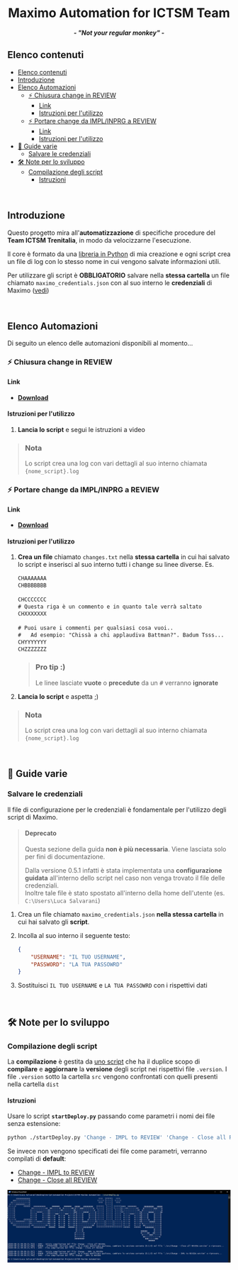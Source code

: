 <p align="center">
	<h1 align="center">Maximo Automation for ICTSM Team</h1>
	<p align="center">
		<strong><i>- "Not your regular monkey" -</i></strong>
	</p>
</p>

## Elenco contenuti
- [Elenco contenuti](#elenco-contenuti)
- [Introduzione](#introduzione)
- [Elenco Automazioni](#elenco-automazioni)
	- [:zap: Chiusura change in REVIEW](#️-chiusura-change-in-review)
		- [Link](#link)
		- [Istruzioni per l'utilizzo](#istruzioni-per-lutilizzo)
	- [:zap: Portare change da IMPL/INPRG a REVIEW](#️-portare-change-da-implinprg-a-review)
		- [Link](#link-1)
		- [Istruzioni per l'utilizzo](#istruzioni-per-lutilizzo-1)
- [:book: Guide varie](#-guide-varie)
	- [Salvare le credenziali](#salvare-le-credenziali)
- [:hammer_and_wrench: Note per lo sviluppo](#-note-per-lo-sviluppo)
	- [Compilazione degli script](#compilazione-degli-script)
		- [Istruzioni](#istruzioni)

<br>

## Introduzione
Questo progetto mira all'**automatizzazione** di specifiche procedure del **Team ICTSM Trenitalia**, in modo da velocizzarne l'esecuzione.

Il core è formato da una [libreria in Python](https://github.com/LukeSavefrogs/maximo-gui-connector) di mia creazione e ogni script crea un file di log con lo stesso nome in cui vengono salvate informazioni utili.

Per utilizzare gli script è **OBBLIGATORIO** salvare nella **stessa cartella** un file chiamato `maximo_credentials.json` con al suo interno le **credenziali** di Maximo ([vedi](#salvare-le-credenziali))

<br>

## Elenco Automazioni
Di seguito un elenco delle automazioni disponibili al momento...

### :zap: Chiusura change in REVIEW
#### Link
- [**Download**](./dist/Change%20-%20Close%20all%20REVIEW.exe?raw=true)

#### Istruzioni per l'utilizzo
1. **Lancia lo script** e segui le istruzioni a video

> ### Nota
> Lo script crea una log con vari dettagli al suo interno chiamata `{nome_script}.log`


### :zap: Portare change da IMPL/INPRG a REVIEW
#### Link
- [**Download**](./dist/Change%20-%20IMPL%20to%20REVIEW.exe?raw=true)

#### Istruzioni per l'utilizzo
1. **Crea un file** chiamato `changes.txt` nella **stessa cartella** in cui hai salvato lo script e inserisci al suo interno tutti i change su linee diverse. Es.
	```
	CHAAAAAAA
	CHBBBBBBB

	CHCCCCCCC
	# Questa riga è un commento e in quanto tale verrà saltato
	CHXXXXXXX

	# Puoi usare i commenti per qualsiasi cosa vuoi..
	# 	Ad esempio: "Chissà a chi applaudiva Battman?". Badum Tsss...
	CHYYYYYYY
	CHZZZZZZZ
	```
	> ### Pro tip :)
	> Le linee lasciate **vuote** o **precedute** da un <kbd>#</kbd> verranno **ignorate**
2. **Lancia lo script** e aspetta ;)

> ### Nota
> Lo script crea una log con vari dettagli al suo interno chiamata `{nome_script}.log`

<br>

## :book: Guide varie
### Salvare le credenziali

Il file di configurazione per le credenziali è fondamentale per l'utilizzo degli script di Maximo.

> #### Deprecato
> Questa sezione della guida **non è più necessaria**. Viene lasciata solo per fini di documentazione.
> 
> Dalla versione 0.5.1 infatti è stata implementata una **configurazione guidata** all'interno dello script nel caso non venga trovato il file delle credenziali.  
> Inoltre tale file è stato spostato all'interno della home dell'utente (es. `C:\Users\Luca Salvarani`)


1. Crea un file chiamato `maximo_credentials.json` **nella stessa cartella** in cui hai salvato gli **script**.   

2. Incolla al suo interno il seguente testo:
	```json
	{
		"USERNAME": "IL TUO USERNAME",
		"PASSWORD": "LA TUA PASSOWRD"
	}
	```

3. Sostituisci `IL TUO USERNAME` e `LA TUA PASSOWRD` con i rispettivi dati
<br>

## :hammer_and_wrench: Note per lo sviluppo 
### Compilazione degli script
La **compilazione** è gestita da [uno script](./startDeploy.py) che ha il duplice scopo di **compilare** e **aggiornare** la **versione** degli script nei rispettivi file `.version`. I file `.version` sotto la cartella `src` vengono confrontati con quelli presenti nella cartella `dist`

#### Istruzioni
Usare lo script **`startDeploy.py`** passando come parametri i nomi dei file senza estensione:
```bash
python ./startDeploy.py 'Change - IMPL to REVIEW' 'Change - Close all REVIEW'
```

Se invece non vengono specificati dei file come parametri, verranno compilati di **default**:
- [Change - IMPL to REVIEW](./src/Change%20-%20IMPL%20to%20REVIEW.py)
- [Change - Close all REVIEW](./src/Change%20-%20Close%20all%20REVIEW.py)
  

![Script per compilazione](images/b26221ab3ec3295d09b691ac5a0651dc9fe1450ab36a6892afd448be6e3e165d.png)